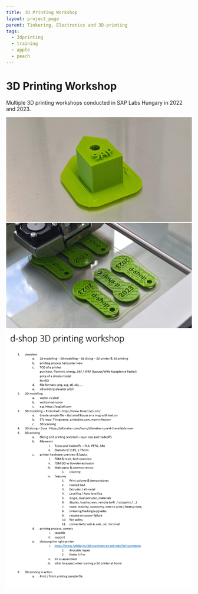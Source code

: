 ```yaml
---
title: 3D Printing Workshop
layout: project_page
parent: Tinkering, Electronics and 3D-printing
tags:
  - 3dprinting
  - training
  - apple
  - peach
---
```


# 3D Printing Workshop

Multiple 3D printing workshops conducted in SAP Labs Hungary in 2022 and 2023.

![3dptraining](/assets/projects/sap_3dprinting1.jpg)
![3dptraining](/assets/projects/sap_3dprinting2.jpg)
![3dptraining](/assets/projects/sap_3dprinting3.png)
